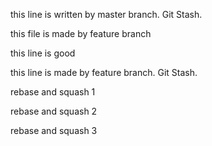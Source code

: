 this line is written by master branch. Git Stash.

this file is made by feature branch

this line is good

this line is made by feature branch. Git Stash.

rebase and squash 1

rebase and squash 2

rebase and squash 3
